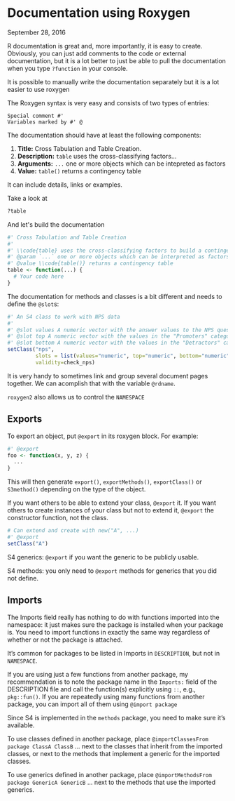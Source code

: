 Documentation using Roxygen
================
September 28, 2016

R documentation is great and, more importantly, it is easy to create. Obviously, you can just add comments to the code or external documentation, but it is a lot better to just be able to pull the documentation when you type `?function` in your console.

It is possible to manually write the documentation separately but it is a lot easier to use roxygen

The Roxygen syntax is very easy and consists of two types of entries:

    Special comment #'
    Variables marked by #' @

The documentation should have at least the following components:

1.  **Title:** Cross Tabulation and Table Creation.
2.  **Description:** `table` uses the cross-classifying factors...
3.  **Arguments:** `...` one or more objects which can be intepreted as factors
4.  **Value:** `table()` returns a contingency table

It can include details, links or examples.

Take a look at

``` r
?table
```

And let's build the documentation

``` r
#' Cross Tabulation and Table Creation
#'
#' \\code{table} uses the cross-classifying factors to build a contingency table of the counts at each combination of factor levels.
#' @param `...` one or more objects which can be interpreted as factors 
#' @value \\code{table()} returns a contingency table
table <- function(...) {
  # Your code here
}
```

The documentation for methods and classes is a bit different and needs to define the `@slot`s:

``` r
#' An S4 class to work with NPS data
#'
#' @slot values A numeric vector with the answer values to the NPS question
#' @slot top A numeric vector with the values in the "Promoters" category
#' @slot bottom A numeric vector with the values in the "Detractors" category
setClass("nps",
         slots = list(values="numeric", top="numeric", bottom="numeric"),
         validity=check_nps)
```

It is very handy to sometimes link and group several document pages together. We can acomplish that with the variable `@rdname`.

`roxygen2` also allows us to control the `NAMESPACE`

Exports
-------

To export an object, put `@export` in its roxygen block. For example:

``` r
#' @export
foo <- function(x, y, z) {
  ...
}
```

This will then generate `export()`, `exportMethods()`, `exportClass()` or `S3method()` depending on the type of the object.

If you want others to be able to extend your class, `@export` it. If you want others to create instances of your class but not to extend it, `@export` the constructor function, not the class.

``` r
# Can extend and create with new("A", ...)
#' @export
setClass("A")
```

S4 generics: `@export` if you want the generic to be publicly usable.

S4 methods: you only need to `@export` methods for generics that you did not define.

Imports
-------

The Imports field really has nothing to do with functions imported into the namespace: it just makes sure the package is installed when your package is. You need to import functions in exactly the same way regardless of whether or not the package is attached.

It’s common for packages to be listed in Imports in `DESCRIPTION`, but not in `NAMESPACE`.

If you are using just a few functions from another package, my recommendation is to note the package name in the `Imports:` field of the DESCRIPTION file and call the function(s) explicitly using `::`, e.g., `pkg::fun()`. If you are repeatedly using many functions from another package, you can import all of them using `@import package`

Since S4 is implemented in the `methods` package, you need to make sure it’s available.

To use classes defined in another package, place `@importClassesFrom package ClassA ClassB` ... next to the classes that inherit from the imported classes, or next to the methods that implement a generic for the imported classes.

To use generics defined in another package, place `@importMethodsFrom package GenericA GenericB` ... next to the methods that use the imported generics.
